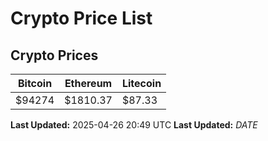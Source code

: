 # Crypto Price List

## Crypto Prices
| Bitcoin | Ethereum | Litecoin |
| ------- | -------- | -------- |
| $94274 | $1810.37 | $87.33 |
**Last Updated:** 2025-04-26 20:49 UTC
**Last Updated:** $DATE$
